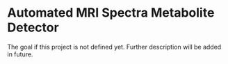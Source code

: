 # Automated MRI Spectra Metabolite Detector
The goal if this project is not defined yet. Further description will be added in future.
